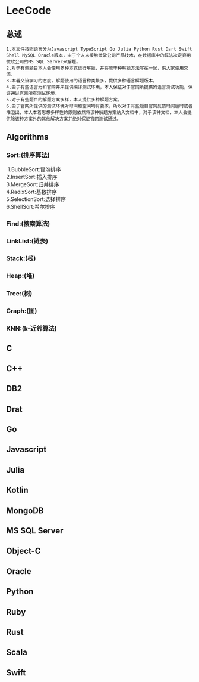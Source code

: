 # LeeCode
## 总述
    1.本文件按照语言分为Javascript TypeScript Go Julia Python Rust Dart Swift Shell MySQL Oracle版本，由于个人未接触微软公司产品技术，在数据库中的算法决定弃用微软公司的MS SQL Server来解题。
    2.对于有些题目本人会使用多种方式进行解题，并将若干种解题方法写在一起，供大家使用交流。
    3.本着交流学习的态度，解题使用的语言种类繁多，提供多种语言解题版本。
    4.由于有些语言力扣官网并未提供编译测试环境，本人保证对于官网所提供的语言测试功能，保证通过官网所有测试环境。
    5.对于有些题目的解题方案多样，本人提供多种解题方案。
    6.由于官网所提供的测试环境对时间和空间均有要求，所以对于有些题目官网反馈时间超时或者堆溢出，本人本着思想多样性的原则依然将该种解题方案纳入文档中，对于该种文档，本人会提供除该种方案外的其他解决方案并绝对保证官网测试通过。

## Algorithms
### Sort:(排序算法)
​    1.BubbleSort:冒泡排序  
​    2.InsertSort:插入排序  
​    3.MergeSort:归并排序  
​    4.RadixSort:基数排序  
​    5.SelectionSort:选择排序  
​    6.ShellSort:希尔排序  
### Find:(搜索算法)
### LinkList:(链表)

### Stack:(栈)

### Heap:(堆)

### Tree:(树)

### Graph:(图)
### KNN:(k-近邻算法)


## C

## C++

## DB2

## Drat

## Go

## Javascript

## Julia

## Kotlin

## MongoDB

## MS SQL Server

## Object-C

## Oracle

## Python

## Ruby

## Rust

## Scala

## Swift



